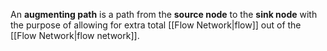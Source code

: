 An **augmenting path** is a path from the **source node** to the **sink node** with the purpose of allowing for extra total [[Flow Network|flow]] out of the [[Flow Network|flow network]].